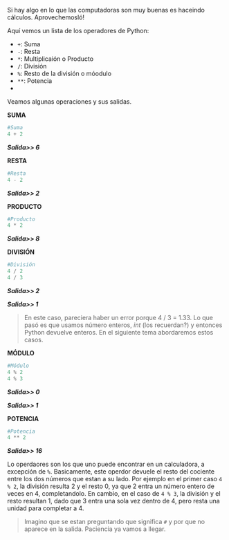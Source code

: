 Si hay algo en lo que las computadoras son muy buenas es haceindo cálculos. Aprovechemosló!

Aquí vemos un lista de los operadores de Python:

* `+`: Suma
* `-`: Resta
* `*`: Multiplicaión o Producto
* `/`: División
* `%`: Resto de la división o móodulo
* `**`: Potencia
* 

Veamos algunas operaciones y sus salidas.

**SUMA**

``` python
#Suma
4 + 2

```
_**Salida>> 6**_



**RESTA**

``` python
#Resta
4 - 2
```
_**Salida>> 2**_



**PRODUCTO**

``` python
#Producto
4 * 2
```
_**Salida>> 8**_



**DIVISIÓN**

``` python
#División
4 / 2
4 / 3
```
_**Salida>> 2**_

_**Salida>> 1**_

> En este caso, pareciera haber un error porque 4 / 3 = 1.33. Lo que pasó es que usamos número enteros, _int_ (los recuerdan?) y entonces Python devuelve enteros. En el siguiente tema abordaremos estos casos.



**MÓDULO**

``` python
#Módulo
4 % 2
4 % 3
```
_**Salida>> 0**_

_**Salida>> 1**_



**POTENCIA**

``` python
#Potencia
4 ** 2
```
_**Salida>> 16**_


Lo operdaores son los que uno puede encontrar en un calculadora, a excepción de `%`. Basicamente, este operdor devuele el resto del cociente entre los dos números que estan a su lado. Por ejemplo en el primer caso `4 % 2`, la división resulta 2 y el resto 0, ya que 2 entra un número entero de veces en 4, completandolo.
En cambio, en el caso de `4 % 3`, la división y el resto resultan 1, dado que 3 entra una sola vez dentro de 4, pero resta una unidad para completar a 4.



> Imagino que se estan preguntando que significa `#` y por que no aparece en la salida. Paciencia ya vamos a llegar.
